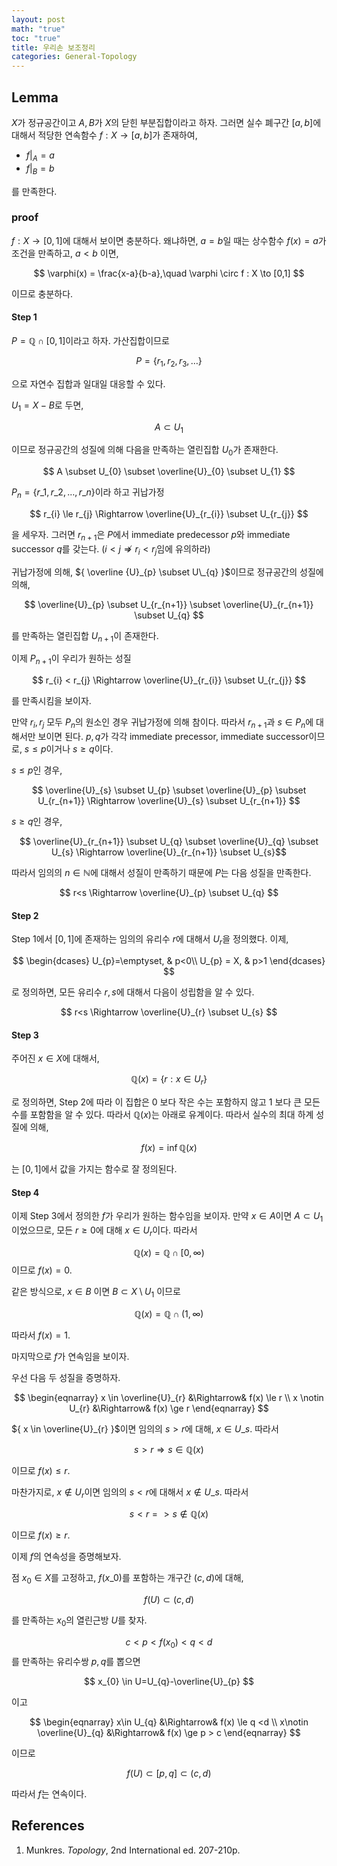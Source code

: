 ```yaml
---
layout: post
math: "true"
toc: "true"
title: 우리손 보조정리
categories: General-Topology
---
```

## Lemma

${ X }$가 정규공간이고 ${ A,B }$가 ${ X }$의 닫힌 부분집합이라고 하자. 그러면 실수 폐구간 ${ [a,b] }$에 대해서 적당한 연속함수 ${ f: X \to [a,b]  }$가 존재하여,
- ${ f \rvert_{A}= a }$
- ${ f\rvert_{B} = b }$

를 만족한다.

### proof

${ f: X \to [0,1] }$에 대해서 보이면 충분하다. 왜냐하면, ${ a=b }$일 때는 상수함수 ${ f(x)=a }$가 조건을 만족하고, ${ a<b }$ 이면,

$$ \varphi(x) = \frac{x-a}{b-a},\quad \varphi \circ f : X \to [0,1] $$

이므로 충분하다.


#### Step 1

${ P = \mathbb{Q}\cap [0,1] }$이라고 하자. 가산집합이므로

$$ P=\{ r_{1},r_{2},r_{3}, \dots \} $$

으로 자연수 집합과 일대일 대응할 수 있다.

${ U_{1} = X-B}$로  두면,

$$ A \subset U_{1} $$

이므로 정규공간의 성질에 의해 다음을 만족하는 열린집합 ${ U_{0} }$가 존재한다.

$$ A \subset U_{0} \subset \overline{U}_{0} \subset U_{1} $$

${ P_{n}=\{ r\_{1},r\_{2},\dots,r\_{n} \} }$이라 하고 귀납가정

$$ r_{i} \le r_{j} \Rightarrow \overline{U}_{r_{i}} \subset  U_{r_{j}} $$

을 세우자. 그러면 ${ r_{n+1} }$은 ${ P }$에서 immediate predecessor ${ p }$와 immediate successor ${ q }$를 갖는다. (${ i<j \nRightarrow r_{i} < r_{j} }$임에 유의하라)

귀납가정에 의해, ${ \overline {U}_{p} \subset U\_{q}  }$이므로 정규공간의 성질에 의해,

$$ \overline{U}_{p} \subset U_{r_{n+1}} \subset \overline{U}_{r_{n+1}} \subset U_{q}  $$

를 만족하는 열린집합 ${U_{n+1}  }$이 존재한다.

이제 ${ P_{n+1} }$이 우리가 원하는 성질

$$ r_{i} < r_{j} \Rightarrow \overline{U}_{r_{i}} \subset U_{r_{j}} $$

를 만족시킴을 보이자.

만약 ${ r_{i},r_{j} }$ 모두 ${ P_{n} }$의 원소인 경우 귀납가정에 의해 참이다. 따라서 ${ r_{n+1} }$과 ${ s \in P_{n} }$에 대해서만 보이면 된다. ${ p,q }$가 각각 immediate precessor, immediate successor이므로, ${ s\le p }$이거나 ${ s \ge q }$이다.

${ s \le p }$인 경우,

$$ \overline{U}_{s} \subset U_{p} \subset \overline{U}_{p} \subset U_{r_{n+1}} \Rightarrow \overline{U}_{s} \subset U_{r_{n+1}} $$

${ s \ge q }$인 경우,

$$ \overline{U}_{r_{n+1}} \subset U_{q} \subset \overline{U}_{q} \subset U_{s} \Rightarrow \overline{U}_{r_{n+1}} \subset U_{s}$$

따라서 임의의 ${ n\in \mathbb{N} }$에 대해서 성질이 만족하기 때문에 ${ P }$는 다음 성질을 만족한다.

$$ r<s \Rightarrow \overline{U}_{p} \subset U_{q} $$

#### Step 2

Step 1에서 ${ [0,1] }$에 존재하는 임의의 유리수 ${ r }$에 대해서 ${ U_{r} }$을 정의했다. 이제,

$$ \begin{dcases} U_{p}=\emptyset, & p<0\\ U_{p} = X, & p>1 \end{dcases} $$

로 정의하면, 모든 유리수 ${ r,s }$에 대해서 다음이 성립함을 알 수 있다.

$$ r<s \Rightarrow \overline{U}_{r} \subset U_{s} $$

#### Step 3

주어진 ${ x \in X }$에 대해서,

$$ \mathbb{Q}(x) = \{ r : x \in U_{r} \} $$

로 정의하면, Step 2에 따라 이 집합은 0 보다 작은 수는 포함하지 않고 1 보다 큰 모든 수를 포함함을 알 수 있다. 따라서 ${ \mathbb{Q}(x) }$는 아래로 유계이다. 따라서 실수의 최대 하계 성질에 의해,

$$ f(x) = \inf \mathbb{Q}(x) $$

는 ${ [0,1] }$에서 값을 가지는 함수로 잘 정의된다.

#### Step 4

이제 Step 3에서 정의한 ${ f }$가 우리가 원하는 함수임을 보이자. 만약 ${ x \in A }$이면 ${ A \subset U_{1} }$이었으므로, 모든 ${ r\ge 0 }$에 대해 ${ x \in U_{r} }$이다. 따라서

$$ \mathbb{Q}(x) = \mathbb{Q} \cap [0, \infty) $$
이므로 ${ f(x) = 0 }$.

같은 방식으로, ${ x \in B }$ 이면 ${ B \subset X\setminus U_{1} }$ 이므로

$$ \mathbb{Q}(x) = \mathbb{Q} \cap (1, \infty) $$

따라서 ${ f(x) = 1 }$.

마지막으로 ${ f }$가 연속임을 보이자.

우선 다음 두 성질을 증명하자.

$$ \begin{eqnarray} x \in \overline{U}_{r} &\Rightarrow& f(x) \le r \\ x \notin U_{r} &\Rightarrow& f(x) \ge r  \end{eqnarray} $$

${ x \in \overline{U}_{r} }$이면 임의의 ${ s>r }$에 대해, ${x \in U\_{s}  }$. 따라서 

$$ s>r \Rightarrow s \in \mathbb{Q}(x) $$

이므로 ${ f(x) \le r }$.

마찬가지로, ${ x \notin U_{r} }$이면 임의의 ${ s<r }$에 대해서 ${ x \notin U\_{s} }$. 따라서

 $$ s< r => s \notin \mathbb{Q}(x) $$

 이므로 ${ f(x) \ge r }$.

 이제 ${ f }$의 연속성을 증명해보자.

 점 ${ x_{0}\in X}$를 고정하고, ${ f(x\_{0}) }$를 포함하는 개구간 ${ (c,d) }$에 대해,

 $$ f(U) \subset (c,d) $$

 를 만족하는 ${ x_{0} }$의 열린근방 ${ U }$를 찾자.

 $$ c<p<f(x_{0})<q<d $$
 를 만족하는 유리수쌍 ${ p,q }$를 뽑으면

 $$ x_{0} \in U=U_{q}-\overline{U}_{p} $$

 이고

 $$ \begin{eqnarray} x\in U_{q} &\Rightarrow& f(x) \le q <d \\ x\notin \overline{U}_{q} &\Rightarrow& f(x) \ge p > c \end{eqnarray} $$

 이므로

 $$ f(U) \subset [p,q] \subset (c,d) $$

 따라서 ${ f }$는 연속이다.

## References

1. Munkres. *Topology*, 2nd International ed. 207-210p.